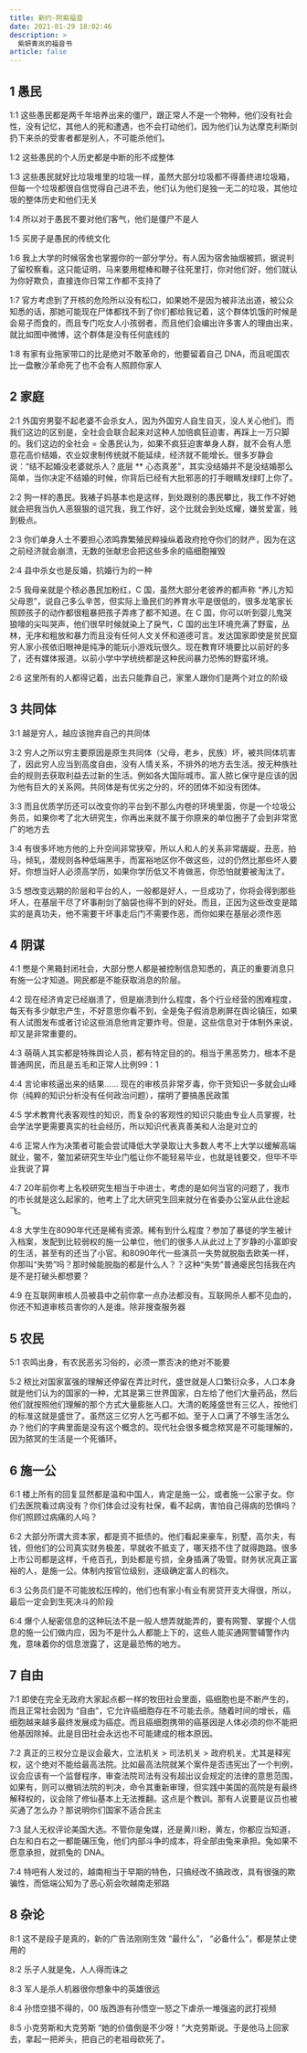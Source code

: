 ```yaml
---
title: 新约·阿紫福音
date: 2021-01-29 18:02:46
description: >
  紫妍青岚的福音书
article: false
---
```


## 1 愚民

1:1 这些愚民都是两千年培养出来的僵尸，跟正常人不是一个物种，他们没有社会性，没有记忆，其他人的死和遭遇，也不会打动他们，因为他们认为达摩克利斯剑扔下来杀的受害者都是别人，不可能杀他们。

1:2 这些愚民的个人历史都是中断的形不成整体

1:3 这些愚民就好比垃圾堆里的垃圾一样，虽然大部分垃圾都不得善终进垃圾箱，但每一个垃圾都很自信觉得自己进不去，他们认为他们是独一无二的垃圾，其他垃圾的整体历史和他们无关

1:4 所以对于愚民不要对他们客气，他们是僵尸不是人

1:5 买房子是愚民的传统文化

1:6 我上大学的时候宿舍也掌握你的一部分学分。有人因为宿舍抽烟被抓，据说判了留校察看。这只能证明，马来要用棍棒和鞭子往死里打，你对他们好，他们就认为你好欺负，直接连你日常工作都不支持了

1:7 官方考虑到了开核的危险所以没有松口，如果她不是因为被非法出道，被公众知悉的话，那她可能现在尸体都找不到了你们都给我记着，这个群体饥饿的时候是会易子而食的，而且专门吃女人小孩弱者，而且他们会编出许多害人的理由出来，就比如图中微博，这个群体是没有任何底线的

1:8 有家有业拖家带口的比是绝对不敢革命的，他要留着自己 DNA，而且呢国农比一盘散沙革命死了也不会有人照顾你家人

## 2 家庭

2:1 外国穷男娶不起老婆不会杀女人，因为外国穷人自生自灭，没人关心他们。而我们这边的区别是，全社会会联合起来对这种人加倍疯狂迫害，再踩上一万只脚的。我们这边的全社会 = 全愚民认为，如果不疯狂迫害单身人群，就不会有人愿意花高价结婚，农业奴隶制传统就不能延续，经济就不能增长。很多岁静会说：“结不起婚没老婆就杀人？底层 ** 心态真差”，其实没结婚并不是没结婚那么简单，当你决定不结婚的时候，你背后已经有大批邪恶的打手眼睛发绿盯上你了。

2:2 狗一样的愚民。我裱子妈基本也是这样，到处跟别的愚民攀比，我工作不好她就会把我当仇人恶狠狠的诅咒我，我工作好，这个比就会到处炫耀，嫌贫爱富，贱到极点。

2:3 你们单身人士不要担心浓鸣靠繁殖民粹操纵着政府抢夺你们的财产，因为在这之前经济就会崩溃，无数的张献忠会把这些多余的癌细胞摧毁

2:4 县中杀女也是反婚，抗婚行为的一种

2:5 我母亲就是个秾必愚民加粉红，C 国，虽然大部分老彼养的都声称 “养儿方知父母恩”，说自己多么辛苦，但实际上渔民们的养育水平是很低的，很多龙笔家长照顾孩子的动作都很粗暴把孩子弄疼了都不知道。在 C 国，你可以听到婴儿鬼哭狼嚎的尖叫哭声，他们很早时候就染上了戾气，C 国的出生环境充满了野蛮，丛林，无序和粗放和暴力而且没有任何人文关怀和道德可言。发达国家即使是贫民窟穷人家小孩依旧眼神是纯净的能玩小游戏玩很久。现在教育环境要比以前好的多了，还有媒体报道。以前小学中学统统都是这种民间暴力恐怖的野蛮环境。

2:6 这里所有的人都得记着，出去只能靠自己，家里人跟你们是两个对立的阶级

## 3 共同体

3:1 越是穷人，越应该抛弃自己的共同体

3:2 穷人之所以穷主要原因是原生共同体（父母，老乡，民族）坏，被共同体坑害了，因此穷人应当到高度自由，没有人情关系，不排外的地方去生活。按无种族社会的规则去获取利益去过新的生活。例如各大国际城市。富人脓匕保守是应该的因为他有巨大的关系网。共同体是有优劣之分的，坏的团体不如没有团体。

3:3 而且优质学历还可以改变你的平台到不那么内卷的环境里面，你是一个垃圾公务员，如果你考了北大研究生，你再出来就不属于你原来的单位圈子了会到非常宽广的地方去

3:4 有很多坏地方他的上升空间非常狭窄，所以人和人的关系非常龌龊，丑恶，拍马，倾轧，潜规则各种低端黑手，而富裕地区你不做这些，过的仍然比那些坏人要好。你想当好人必须高学历，如果你学历低又不肯做恶，你恐怕就要被淘汰了。

3:5 想改变远期的阶层和平台的人，一般都是好人，一旦成功了，你将会得到那些坏人，在基层干尽了坏事削剑了脑袋也得不到的好处。而且，正因为这些改变是踏实的是真功夫，他不需要干坏事走后门不需要作恶，而你如果在基层必须作恶

## 4 阴谋

4:1 憋是个黑箱封闭社会，大部分憋人都是被控制信息知悉的，真正的重要消息只有施一公才知道。网民都是不能获取消息的阶层。

4:2 现在经济肯定已经崩溃了，但是崩溃到什么程度，各个行业经营的困难程度，每天有多少献忠产生，不好意思你看不到，全是兔子假消息刷屏在舆论镇压，如果有人试图发布或者讨论这些消息他肯定要炸号。但是，这些信息对于体制外来说，却又是非常重要的。

4:3 萌萌人其实都是特殊舆论人员，都有特定目的的。相当于黑恶势力，根本不是普通网民，而且是五毛和正常人比例99：1

4:4 言论审核逼出来的结果…… 现在的审核员非常歹毒，你干货知识一多就会山峰你（纯粹的知识分析没有任何政治问题），摆明了要搞愚民政策

4:5 学术教育代表客观性的知识，而复杂的客观性的知识只能由专业人员掌握，社会学法学更需要真实的社会经历，所以知识代表真善美和人治是对立的

4:6 正常人作为决策者可能会尝试降低大学录取让大多数人考不上大学以缓解高端就业，鳖不，鳖加紧研究生毕业门槛让你不能轻易毕业，也就是钱要交，但毕不毕业我说了算

4:7 20年前你考上名校研究生相当于中进士，考虑的是如何当官的问题了，我市的市长就是这么起家的，他考上了北大研究生回来就分在省委办公室从此仕途起飞。

4:8 大学生在8090年代还是稀有资源。稀有到什么程度？参加了暴徒的学生被计入档案，发配到比较弱权的施一公单位，他们的很多人从此过上了岁静的小富即安的生活，甚至有的还当了小官。和8090年代一些演员一失势就脱脂去欧美一样，你那叫“失势”吗？那时候能脱脂的都是什么人？？这种“失势”普通瘪民包括我在内是不是打破头都想要？

4:9 在互联网审核人员被县中之前你拿一点办法都没有。互联网杀人都不见血的，你还不知道审核员害你的人是谁。除非搜查服务器

## 5 农民

5:1 农鸣出身，有农民恶劣习俗的，必须一票否决的绝对不能要

5:2 秾比对国家富强的理解还停留在弄比时代，盛世就是人口繁衍众多，人口本身就是他们认为的国家的一种，尤其是第三世界国家，白左给了他们大量药品，然后他们就按照他们理解的那个方式大量膨胀人口。大清的乾隆盛世有三亿人，按他们的标准这就是盛世了。虽然这三亿穷人乞丐都不如。至于人口满了不够生活怎么办？他们的字典里面是没有这个概念的。现代社会很多概念秾冥是不可能理解的，因为脓冥的生活是一个死循环。

## 6 施一公

6:1 楼上所有的回复显然都是温和中国人，肯定是施一公，或者施一公家子女。你们去医院看过病没有？你们体会过没有社保，看不起病，害怕自己得病的恐惧吗？你们照顾过病痛的人吗？

6:2 大部分所谓大资本家，都是资不抵债的。他们看起来豪车，别墅，高尔夫，有钱，但他们的公司真实财务极差，早就收不抵支了，哪天捂不住了就得跑路。很多上市公司都是这样，千疮百孔，到处都是亏损，全身插满了吸管。财务状况真正富裕的人，是施一公。体制内按官位级别，逐级确定富人的档次。

6:3 公务员们是不可能放松压榨的，他们也有家小有业有房贷开支大得很，所以，最后一定会到生死决斗的阶段

6:4 爆个人秘密信息的这种玩法不是一般人想弄就能弄的，要有网警、掌握个人信息的施一公们做内应，因为不是什么人都能上下的，这些人能买通网警辅警作内鬼，意味着你的信息泄露了，这是最恐怖的地方。

## 7 自由

7:1 即使在完全无政府大家起点都一样的牧田社会里面，癌细胞也是不断产生的，而且正常社会因为 “自由”，它允许癌细胞存在不可能去杀。随着时间的增长，癌细胞越来越多最终发展成为癌症。而且癌细胞携带的癌基因是人体必须的你不能把他基因除掉。此是目田社会永远也不可能建成的根本原因。

7:2 真正的三权分立是议会最大，立法机关 > 司法机关 > 政府机关。尤其是释宪权，这个绝对不能给最高法院。比如最高法院就某个案件是否违宪出了一个判例，议会应该有一个监督程序，审查法院司法有没有超出议会规定的法律的意思范围，如果有，则可以撤销法院的判决，命令其重新审理，但实践中美国的高院是有最终解释权的，议会除了修仙基本上无法推翻。这点是个教训。那有人说要是议员也被买通了怎么办？那说明你们国家不适合民主

7:3 鼠人无权评论美国大选。不管你是兔媒，还是黄川粉，黄左，你都应当知道，白左和白右之一都能碾压兔，他们内部斗争的成本，将全部由兔来承担。兔如果不愿意承担，就抓兔的 DNA。

7:4 特吧有人发过的，越南相当于早期的特色，只搞经改不搞政改，具有很强的欺骗性，而低端公知为了恶心莂会吹越南走邪路

## 8 杂论

8:1 这不是段子是真的，新的广告法刚刚生效 “最什么”， “必备什么”，都是禁止使用的

8:2 乐子人就是兔，人人得而诛之

8:3 军人是杀人机器很你想象中的英雄很远

8:4 孙悟空猎不得的，00 版西游有孙悟空一怒之下虐杀一堆强盗的武打视频

8:5 小克劳斯和大克劳斯
“她的价值倒是不少呀！”大克劳斯说。于是他马上回家去，拿起一把斧头，把自己的老祖母砍死了。 

